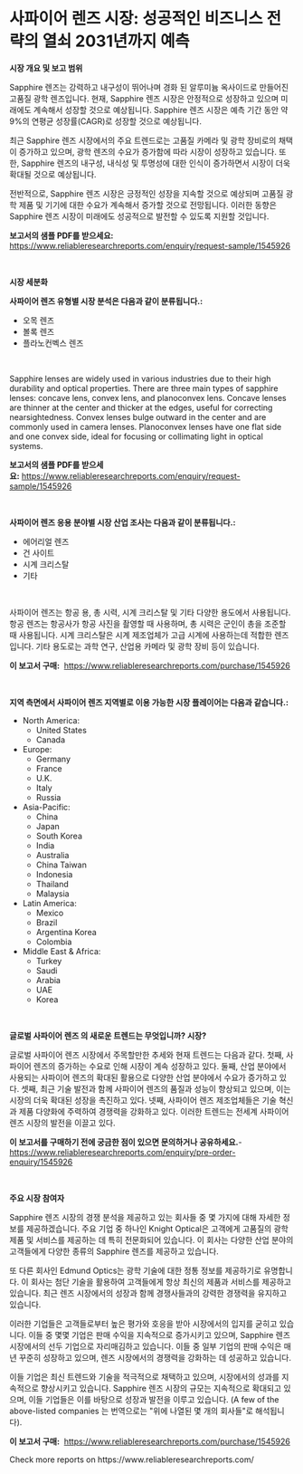 <p><h1>사파이어 렌즈 시장: 성공적인 비즈니스 전략의 열쇠 2031년까지 예측</h1></p><p><strong>시장 개요 및 보고 범위</strong></p>
<p><p>Sapphire 렌즈는 강력하고 내구성이 뛰어나며 경화 된 알루미늄 옥사이드로 만들어진 고품질 광학 렌즈입니다. 현재, Sapphire 렌즈 시장은 안정적으로 성장하고 있으며 미래에도 계속해서 성장할 것으로 예상됩니다. Sapphire 렌즈 시장은 예측 기간 동안 약 9%의 연평균 성장률(CAGR)로 성장할 것으로 예상됩니다.</p><p>최근 Sapphire 렌즈 시장에서의 주요 트렌드로는 고품질 카메라 및 광학 장비로의 채택이 증가하고 있으며, 광학 렌즈의 수요가 증가함에 따라 시장이 성장하고 있습니다. 또한, Sapphire 렌즈의 내구성, 내식성 및 투명성에 대한 인식이 증가하면서 시장이 더욱 확대될 것으로 예상됩니다.</p><p>전반적으로, Sapphire 렌즈 시장은 긍정적인 성장을 지속할 것으로 예상되며 고품질 광학 제품 및 기기에 대한 수요가 계속해서 증가할 것으로 전망됩니다. 이러한 동향은 Sapphire 렌즈 시장이 미래에도 성공적으로 발전할 수 있도록 지원할 것입니다.</p></p>
<p><strong>보고서의 샘플 PDF를 받으세요:</strong> <a href="https://www.reliableresearchreports.com/enquiry/request-sample/1545926">https://www.reliableresearchreports.com/enquiry/request-sample/1545926</a></p>
<p>&nbsp;</p>
<p><strong>시장 세분화</strong></p>
<p><strong>사파이어 렌즈 유형별 시장 분석은 다음과 같이 분류됩니다.:</strong></p>
<p><ul><li>오목 렌즈</li><li>볼록 렌즈</li><li>플라노컨벡스 렌즈</li></ul></p>
<p>&nbsp;</p>
<p><p>Sapphire lenses are widely used in various industries due to their high durability and optical properties. There are three main types of sapphire lenses: concave lens, convex lens, and planoconvex lens. Concave lenses are thinner at the center and thicker at the edges, useful for correcting nearsightedness. Convex lenses bulge outward in the center and are commonly used in camera lenses. Planoconvex lenses have one flat side and one convex side, ideal for focusing or collimating light in optical systems.</p></p>
<p><strong>보고서의 샘플 PDF를 받으세요:</strong>&nbsp;<a href="https://www.reliableresearchreports.com/enquiry/request-sample/1545926">https://www.reliableresearchreports.com/enquiry/request-sample/1545926</a></p>
<p>&nbsp;</p>
<p><strong> 사파이어 렌즈 응용 분야별 시장 산업 조사는 다음과 같이 분류됩니다.:</strong></p>
<p><ul><li>에어리얼 렌즈</li><li>건 사이트</li><li>시계 크리스탈</li><li>기타</li></ul></p>
<p>&nbsp;</p>
<p><p>사파이어 렌즈는 항공 용, 총 시력, 시계 크리스탈 및 기타 다양한 용도에서 사용됩니다. 항공 렌즈는 항공사가 항공 사진을 촬영할 때 사용하며, 총 시력은 군인이 총을 조준할 때 사용됩니다. 시계 크리스탈은 시계 제조업체가 고급 시계에 사용하는데 적합한 렌즈입니다. 기타 용도로는 과학 연구, 산업용 카메라 및 광학 장비 등이 있습니다.</p></p>
<p><strong>이 보고서 구매:</strong>&nbsp; <a href="https://www.reliableresearchreports.com/purchase/1545926">https://www.reliableresearchreports.com/purchase/1545926</a></p>
<p>&nbsp;</p>
<p><strong>지역 측면에서 사파이어 렌즈 지역별로 이용 가능한 시장 플레이어는 다음과 같습니다.:</strong></p>
<p><ul>
    <li>
        North America:
        <ul>
            <li>United States</li>
            <li>Canada</li>
        </ul>
    </li>
    <li>
        Europe:
        <ul>
            <li>Germany</li>
            <li>France</li>
            <li>U.K.</li>
            <li>Italy</li>
            <li>Russia</li>
        </ul>
    </li>
    <li>
        Asia-Pacific:
        <ul>
            <li>China</li>
            <li>Japan</li>
            <li>South Korea</li>
            <li>India</li>
            <li>Australia</li>
            <li>China Taiwan</li>
            <li>Indonesia</li>
            <li>Thailand</li>
            <li>Malaysia</li>
        </ul>
    </li>
    <li>
        Latin America:
        <ul>
            <li>Mexico</li>
            <li>Brazil</li>
            <li>Argentina Korea</li>
            <li>Colombia</li>
        </ul>
    </li>
    <li>
        Middle East & Africa:
        <ul>
            <li>Turkey</li>
            <li>Saudi</li>
            <li>Arabia</li>
            <li>UAE</li>
            <li>Korea</li>
        </ul>
    </li>
    </ul></p>
<p>&nbsp;</p>
<p><strong>글로벌 사파이어 렌즈 의 새로운 트렌드는 무엇입니까? 시장?</strong></p>
<p><p>글로벌 사파이어 렌즈 시장에서 주목할만한 추세와 현재 트렌드는 다음과 같다. 첫째, 사파이어 렌즈의 증가하는 수요로 인해 시장이 계속 성장하고 있다. 둘째, 산업 분야에서 사용되는 사파이어 렌즈의 확대된 활용으로 다양한 산업 분야에서 수요가 증가하고 있다. 셋째, 최근 기술 발전과 함께 사파이어 렌즈의 품질과 성능이 향상되고 있으며, 이는 시장의 더욱 확대된 성장을 촉진하고 있다. 넷째, 사파이어 렌즈 제조업체들은 기술 혁신과 제품 다양화에 주력하여 경쟁력을 강화하고 있다. 이러한 트렌드는 전세계 사파이어 렌즈 시장의 발전을 이끌고 있다.</p></p>
<p><strong>이 보고서를 구매하기 전에 궁금한 점이 있으면 문의하거나 공유하세요.</strong>- <a href="https://www.reliableresearchreports.com/enquiry/pre-order-enquiry/1545926">https://www.reliableresearchreports.com/enquiry/pre-order-enquiry/1545926</a></p>
<p>&nbsp;</p>
<p><strong>주요 시장 참여자</strong></p>
<p><p>Sapphire 렌즈 시장의 경쟁 분석을 제공하고 있는 회사들 중 몇 가지에 대해 자세한 정보를 제공하겠습니다. 주요 기업 중 하나인 Knight Optical은 고객에게 고품질의 광학 제품 및 서비스를 제공하는 데 특히 전문화되어 있습니다. 이 회사는 다양한 산업 분야의 고객들에게 다양한 종류의 Sapphire 렌즈를 제공하고 있습니다.</p><p>또 다른 회사인 Edmund Optics는 광학 기술에 대한 정통 정보를 제공하기로 유명합니다. 이 회사는 첨단 기술을 활용하여 고객들에게 항상 최신의 제품과 서비스를 제공하고 있습니다. 최근 렌즈 시장에서의 성장과 함께 경쟁사들과의 강력한 경쟁력을 유지하고 있습니다.</p><p>이러한 기업들은 고객들로부터 높은 평가와 호응을 받아 시장에서의 입지를 굳히고 있습니다. 이들 중 몇몇 기업은 판매 수익을 지속적으로 증가시키고 있으며, Sapphire 렌즈 시장에서의 선두 기업으로 자리매김하고 있습니다. 이들 중 일부 기업의 판매 수익은 매년 꾸준히 성장하고 있으며, 렌즈 시장에서의 경쟁력을 강화하는 데 성공하고 있습니다.</p><p>이들 기업은 최신 트렌드와 기술을 적극적으로 채택하고 있으며, 시장에서의 성과를 지속적으로 향상시키고 있습니다. Sapphire 렌즈 시장의 규모는 지속적으로 확대되고 있으며, 이들 기업들은 이를 바탕으로 성장과 발전을 이루고 있습니다. (A few of the above-listed companies 는 번역으로는 "위에 나열된 몇 개의 회사들"로 해석됩니다).</p></p>
<p><strong>이 보고서 구매:</strong>&nbsp;&nbsp;<a href="https://www.reliableresearchreports.com/purchase/1545926">https://www.reliableresearchreports.com/purchase/1545926</a></p>
<p>Check more reports on https://www.reliableresearchreports.com/</p>
